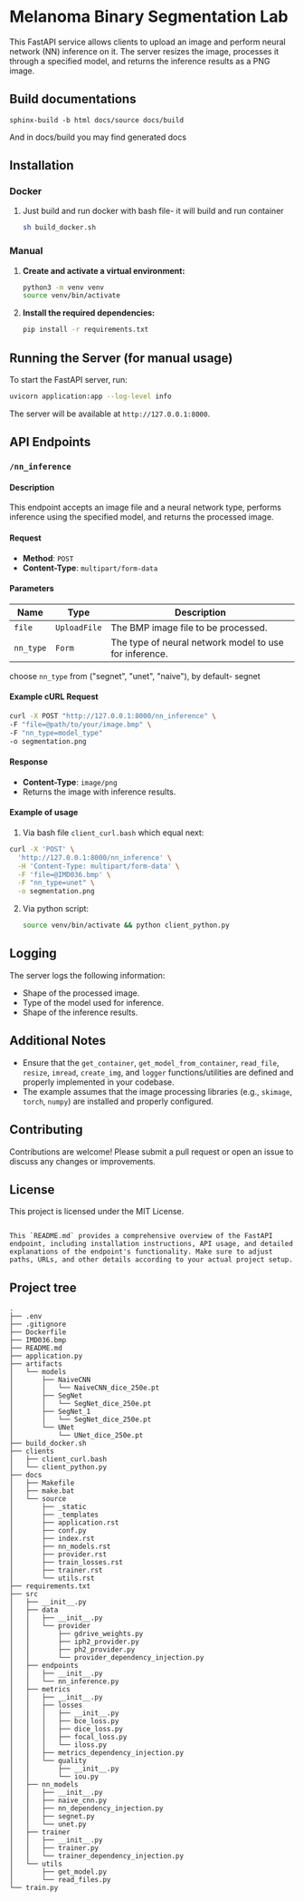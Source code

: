# Melanoma Binary Segmentation Lab
 
This FastAPI service allows clients to upload an image and perform neural network (NN) inference on it. The server resizes the image, processes it through a specified model, and returns the inference results as a PNG image.  

## Build documentations

`sphinx-build -b html docs/source docs/build`

And in docs/build you may find generated docs

## Installation  
### Docker
1. Just build and run docker with bash file- it will build and run container
    ```bash
    sh build_docker.sh
    ```

### Manual
1. **Create and activate a virtual environment:**  
    ```bash  
    python3 -m venv venv  
    source venv/bin/activate  
    ```  
   
2. **Install the required dependencies:**  
    ```bash  
    pip install -r requirements.txt  
    ```  
   
## Running the Server  (for manual usage)
   
To start the FastAPI server, run:  
```bash  
uvicorn application:app --log-level info  
```  
   
The server will be available at `http://127.0.0.1:8000`.  
   
## API Endpoints  
   
### `/nn_inference`  
   
#### Description  
   
This endpoint accepts an image file and a neural network type, performs inference using the specified model, and returns the processed image.  
   
#### Request  
   
- **Method**: `POST`  
- **Content-Type**: `multipart/form-data`  
   
#### Parameters  
   
| Name     | Type       | Description                      |  
|----------|------------|----------------------------------|  
| `file`   | `UploadFile` | The BMP image file to be processed. |  
| `nn_type` | `Form`      | The type of neural network model to use for inference. |  

choose `nn_type` from ("segnet", "unet", "naive"), by default- segnet
   
#### Example cURL Request  
   
```bash  
curl -X POST "http://127.0.0.1:8000/nn_inference" \  
-F "file=@path/to/your/image.bmp" \  
-F "nn_type=model_type"
-o segmentation.png
```  
   
#### Response  
   
- **Content-Type**: `image/png`  
- Returns the image with inference results.  

#### Example of usage
1. Via bash file `client_curl.bash` which equal next:
```bash
curl -X 'POST' \
  'http://127.0.0.1:8000/nn_inference' \
  -H 'Content-Type: multipart/form-data' \
  -F 'file=@IMD036.bmp' \
  -F "nn_type=unet" \
  -o segmentation.png
```

2. Via python script:
    ```bash
    source venv/bin/activate && python client_python.py
    ```
   
## Logging  
   
The server logs the following information:  
- Shape of the processed image.  
- Type of the model used for inference.  
- Shape of the inference results.  
   
## Additional Notes  
   
- Ensure that the `get_container`, `get_model_from_container`, `read_file`, `resize`, `imread`, `create_img`, and `logger` functions/utilities are defined and properly implemented in your codebase.  
- The example assumes that the image processing libraries (e.g., `skimage`, `torch`, `numpy`) are installed and properly configured.  
   
## Contributing  
   
Contributions are welcome! Please submit a pull request or open an issue to discuss any changes or improvements.  
   
## License  
   
This project is licensed under the MIT License.  
```  
   
This `README.md` provides a comprehensive overview of the FastAPI endpoint, including installation instructions, API usage, and detailed explanations of the endpoint's functionality. Make sure to adjust paths, URLs, and other details according to your actual project setup.
```

## Project tree

```
.
├── .env
├── .gitignore
├── Dockerfile
├── IMD036.bmp
├── README.md
├── application.py
├── artifacts
│   └── models
│       ├── NaiveCNN
│       │   └── NaiveCNN_dice_250e.pt
│       ├── SegNet
│       │   └── SegNet_dice_250e.pt
│       ├── SegNet_1
│       │   └── SegNet_dice_250e.pt
│       └── UNet
│           └── UNet_dice_250e.pt
├── build_docker.sh
├── clients
│   ├── client_curl.bash
│   └── client_python.py
├── docs
│   ├── Makefile
│   ├── make.bat
│   └── source
│       ├── _static
│       ├── _templates
│       ├── application.rst
│       ├── conf.py
│       ├── index.rst
│       ├── nn_models.rst
│       ├── provider.rst
│       ├── train_losses.rst
│       ├── trainer.rst
│       └── utils.rst
├── requirements.txt
├── src
│   ├── __init__.py
│   ├── data
│   │   ├── __init__.py
│   │   └── provider
│   │       ├── gdrive_weights.py
│   │       ├── iph2_provider.py
│   │       ├── ph2_provider.py
│   │       └── provider_dependency_injection.py
│   ├── endpoints
│   │   ├── __init__.py
│   │   └── nn_inference.py
│   ├── metrics
│   │   ├── __init__.py
│   │   ├── losses
│   │   │   ├── __init__.py
│   │   │   ├── bce_loss.py
│   │   │   ├── dice_loss.py
│   │   │   ├── focal_loss.py
│   │   │   └── iloss.py
│   │   ├── metrics_dependency_injection.py
│   │   └── quality
│   │       ├── __init__.py
│   │       └── iou.py
│   ├── nn_models
│   │   ├── __init__.py
│   │   ├── naive_cnn.py
│   │   ├── nn_dependency_injection.py
│   │   ├── segnet.py
│   │   └── unet.py
│   ├── trainer
│   │   ├── __init__.py
│   │   ├── trainer.py
│   │   └── trainer_dependency_injection.py
│   └── utils
│       ├── get_model.py
│       └── read_files.py
└── train.py
```
